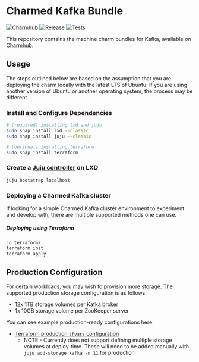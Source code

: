 # Charmed Kafka Bundle
[![Charmhub](https://charmhub.io/kafka-bundle/badge.svg)](https://charmhub.io/kafka-bundle)
[![Release](https://github.com/canonical/kafka-bundle/actions/workflows/release.yaml/badge.svg)](https://github.com/canonical/kafka-bundle/actions/workflows/release.yaml)
[![Tests](https://github.com/canonical/kafka-bundle/actions/workflows/ci.yaml/badge.svg?branch=main)](https://github.com/canonical/kafka-bundle/actions/workflows/ci.yaml)

This repository contains the machine charm bundles for Kafka, available on [Charmhub](https://charmhub.io/kafka-bundle).

## Usage
The steps outlined below are based on the assumption that you are deploying the charm locally with the latest LTS of Ubuntu.  If you are using another version of Ubuntu or another operating system, the process may be different.

### Install and Configure Dependencies
```bash
# (required) installing lxd and juju
sudo snap install lxd --classic
sudo snap install juju --classic

# (optional) installing terraform
sudo snap install terraform
```

### Create a [Juju controller](https://juju.is/docs/olm/create-a-controller) on LXD
```bash
juju bootstrap localhost 
```

### Deploying a Charmed Kafka cluster
If looking for a simple Charmed Kafka cluster environment to experiment and develop with, there are multiple supported methods one can use.

##### Deploying using Terraform
```bash
cd terraform/
terraform init
terraform apply
```

## Production Configuration
For certain workloads, you may wish to provision more storage. The supported production storage configuration is as follows:
- 12x 1TB storage volumes per Kafka broker
- 1x 10GB storage volume per ZooKeeper server

You can see example production-ready configurations here:
- [Terraform production `tfvars` configuration](https://github.com/canonical/kafka-bundle/blob/main/terraform/prod/prod.auto.tfvars)
    - NOTE - Currently does not support defining multiple storage volumes at deploy-time. These will need to be added manually with `juju add-storage kafka -n 11` for production
